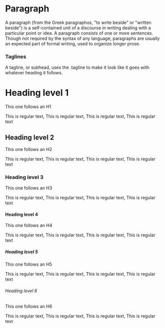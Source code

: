 # Paragraph

<p>A paragraph (from the Greek paragraphos, "to write beside" or "written beside") is a self-contained unit of a discourse in writing dealing with a particular point or idea. A paragraph consists of one or more sentences. Though not required by the syntax of any language, paragraphs are usually an expected part of formal writing, used to organize longer prose.</p>

<h3>Taglines</h3>

<p class="tagline">A tagline, or subhead, uses the .tagline to make it look like it goes with whatever heading it follows.</p>

<h1>Heading level 1</h1>
<p class="tagline">This one follows an H1</p>
<p>This is regular text, This is regular text, This is regular text, This is regular text</p>

<h2>Heading level 2</h2>
<p class="tagline">This one follows an H2</p>
<p>This is regular text, This is regular text, This is regular text, This is regular text</p>

<h3>Heading level 3</h3>
<p class="tagline">This one follows an H3</p>
<p>This is regular text, This is regular text, This is regular text, This is regular text</p>

<h4>Heading level 4</h4>
<p class="tagline">This one follows an H4</p>
<p>This is regular text, This is regular text, This is regular text, This is regular text</p>

<h5>Heading level 5</h5>
<p class="tagline">This one follows an H5</p>
<p>This is regular text, This is regular text, This is regular text, This is regular text</p>

<h6>Heading level 6</h6>
<p class="tagline">This one follows an H6</p>
<p>This is regular text, This is regular text, This is regular text, This is regular text</p>
